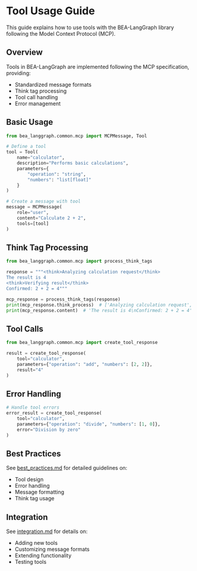# Tool Usage Guide

This guide explains how to use tools with the BEA-LangGraph library following the Model Context Protocol (MCP).

## Overview

Tools in BEA-LangGraph are implemented following the MCP specification, providing:
- Standardized message formats
- Think tag processing
- Tool call handling
- Error management

## Basic Usage

```python
from bea_langgraph.common.mcp import MCPMessage, Tool

# Define a tool
tool = Tool(
    name="calculator",
    description="Performs basic calculations",
    parameters={
        "operation": "string",
        "numbers": "list[float]"
    }
)

# Create a message with tool
message = MCPMessage(
    role="user",
    content="Calculate 2 + 2",
    tools=[tool]
)
```

## Think Tag Processing

```python
from bea_langgraph.common.mcp import process_think_tags

response = """<think>Analyzing calculation request</think>
The result is 4
<think>Verifying result</think>
Confirmed: 2 + 2 = 4"""

mcp_response = process_think_tags(response)
print(mcp_response.think_process)  # ['Analyzing calculation request', 'Verifying result']
print(mcp_response.content)  # 'The result is 4\nConfirmed: 2 + 2 = 4'
```

## Tool Calls

```python
from bea_langgraph.common.mcp import create_tool_response

result = create_tool_response(
    tool="calculator",
    parameters={"operation": "add", "numbers": [2, 2]},
    result="4"
)
```

## Error Handling

```python
# Handle tool errors
error_result = create_tool_response(
    tool="calculator",
    parameters={"operation": "divide", "numbers": [1, 0]},
    error="Division by zero"
)
```

## Best Practices

See [best_practices.md](best_practices.md) for detailed guidelines on:
- Tool design
- Error handling
- Message formatting
- Think tag usage

## Integration

See [integration.md](integration.md) for details on:
- Adding new tools
- Customizing message formats
- Extending functionality
- Testing tools
